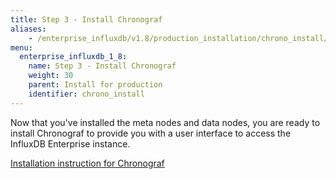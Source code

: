 ```yaml
---
title: Step 3 - Install Chronograf
aliases:
    - /enterprise_influxdb/v1.8/production_installation/chrono_install/
menu:
  enterprise_influxdb_1_8:
    name: Step 3 - Install Chronograf
    weight: 30
    parent: Install for production
    identifier: chrono_install
---
```


Now that you've installed the meta nodes and data nodes, you are ready to install Chronograf
to provide you with a user interface to access the InfluxDB Enterprise instance.

[Installation instruction for Chronograf](/chronograf/latest/introduction/installation/)
